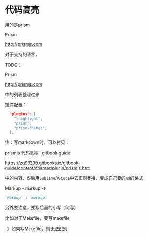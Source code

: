 # 代码高亮

用的是prism

Prism

http://prismjs.com

对于支持的语言，

TODO：

Prism

http://prismjs.com

中的列表整理过来

插件配置：

```json
  "plugins": [
    "-highlight", 
    "prism", 
    "prism-themes", 
  ], 
```

注：写markdown时，可以拷贝：

prismjs 代码高亮 · gitbook-guide

https://zq99299.gitbooks.io/gitbook-guide/content/chapter/plugin/prismjs.html

中的内容，然后用`Sublime`/`VSCode`中去正则替换，变成自己要的`md`的格式

Markup - markup
-》

```markdown
`Markup` : `markup`
```

另外要注意，要写后面的小写（简写）

比如对于Makefile，要写makefile

-》如果写Makefile，则无法识别
